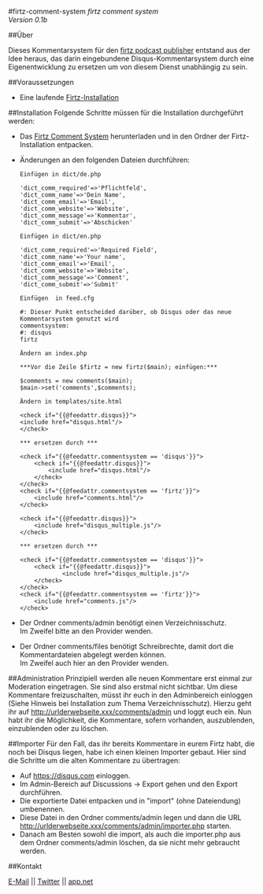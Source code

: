 #firtz-comment-system
*firtz comment system*  
*Version 0.1b*


##Über

Dieses Kommentarsystem für den [firtz podcast publisher](http://firtz.org/) entstand aus der Idee heraus, das darin eingebundene Disqus-Kommentarsystem durch eine Eigenentwicklung zu ersetzen um von diesem Dienst unabhängig zu sein.


##Voraussetzungen
* Eine laufende [Firtz-Installation](https://github.com/eazyliving/firtz/)


##Installation
Folgende Schritte müssen für die Installation durchgeführt werden:

* Das [Firtz Comment System](https://github.com/RonBuehler/firtz-comment-system) herunterladen und in den Ordner der Firtz-Installation entpacken.

* Änderungen an den folgenden Dateien durchführen:

      Einfügen in dict/de.php
    ```
    'dict_comm_required'=>'Pflichtfeld',
    'dict_comm_name'=>'Dein Name',
    'dict_comm_email'=>'Email',
    'dict_comm_website'=>'Website',
    'dict_comm_message'=>'Kommentar',
    'dict_comm_submit'=>'Abschicken'
    ```
    
      Einfügen in dict/en.php
    ```
    'dict_comm_required'=>'Required Field',
    'dict_comm_name'=>'Your name',
    'dict_comm_email'=>'Email',
    'dict_comm_website'=>'Website',
    'dict_comm_message'=>'Comment',
    'dict_comm_submit'=>'Submit'
    ```
    
      Einfügen  in feed.cfg
    ```
    #: Dieser Punkt entscheided darüber, ob Disqus oder das neue Kommentarsystem genutzt wird
    commentsystem:
    #: disqus
    firtz
    ```
    
      Ändern an index.php
    ```
    ***Vor die Zeile $firtz = new firtz($main); einfügen:***
    
    $comments = new comments($main);
    $main->set('comments',$comments);
    ```
    
      Ändern in templates/site.html
    ```
    <check if="{{@feedattr.disqus}}">
	<include href="disqus.html"/>
    </check>

    *** ersetzen durch ***
    
    <check if="{{@feedattr.commentsystem == 'disqus'}}">
      	<check if="{{@feedattr.disqus}}">
	      	<include href="disqus.html"/>
      	</check>
    </check>
    <check if="{{@feedattr.commentsystem == 'firtz'}}">
      	<include href="comments.html"/>
    </check>
    ```

    ```
    <check if="{{@feedattr.disqus}}">
        <include href="disqus_multiple.js"/>
    </check>
    
    *** ersetzen durch ***
    
    <check if="{{@feedattr.commentsystem == 'disqus'}}">
      	<check if="{{@feedattr.disqus}}">
      	      	<include href="disqus_multiple.js"/>
      	</check>
    </check>
    <check if="{{@feedattr.commentsystem == 'firtz'}}">
      	<include href="comments.js"/>
    </check>    
    ```
    
* Der Ordner comments/admin benötigt einen Verzeichnisschutz.  
Im Zweifel bitte an den Provider wenden.

* Der Ordner comments/files benötigt Schreibrechte, damit dort die Kommentardateien abgelegt werden können.  
Im Zweifel auch hier an den Provider wenden.


##Administration
Prinzipiell werden alle neuen Kommentare erst einmal zur Moderation eingetragen. Sie sind also erstmal nicht sichtbar.
Um diese Kommentare freizuschalten, müsst ihr euch in den Adminbereich einloggen (Siehe Hinweis bei Installation zum Thema Verzeichnisschutz).
Hierzu geht ihr auf http://urlderwebseite.xxx/comments/admin und loggt euch ein.
Nun habt ihr die Möglichkeit, die Kommentare, sofern vorhanden, auszublenden, einzublenden oder zu löschen.


##Importer
Für den Fall, das ihr bereits Kommentare in eurem Firtz habt, die noch bei Disqus liegen, habe ich einen kleinen Importer gebaut. Hier sind die Schritte um die alten Kommentare zu übertragen:
* Auf https://disqus.com einloggen.
* Im Admin-Bereich auf Discussions -> Export gehen und den Export durchführen.
* Die exportierte Datei entpacken und in "import" (ohne Dateiendung) umbenennen.
* Diese Datei in den Ordner comments/admin legen und dann die URL http://urlderwebseite.xxx/comments/admin/importer.php starten.
* Danach am Besten sowohl die import, als auch die importer.php aus dem Ordner comments/admin löschen, da sie nicht mehr gebraucht werden.


##Kontakt

[E-Mail](mailto:ronbuehler@live.de) || [Twitter](https://twitter.com/ronbuehler) || [app.net](https://alpha.app.net/ronbuehler)


